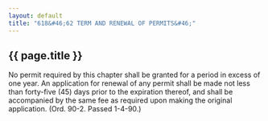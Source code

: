 ```yaml
---
layout: default 
title: "618&#46;62 TERM AND RENEWAL OF PERMITS&#46;"
---
```


{{ page.title }}
----------------

No permit required by this chapter shall be granted for a period in
excess of one year. An application for renewal of any permit shall be
made not less than forty-five (45) days prior to the expiration thereof,
and shall be accompanied by the same fee as required upon making the
original application. (Ord. 90-2. Passed 1-4-90.)
